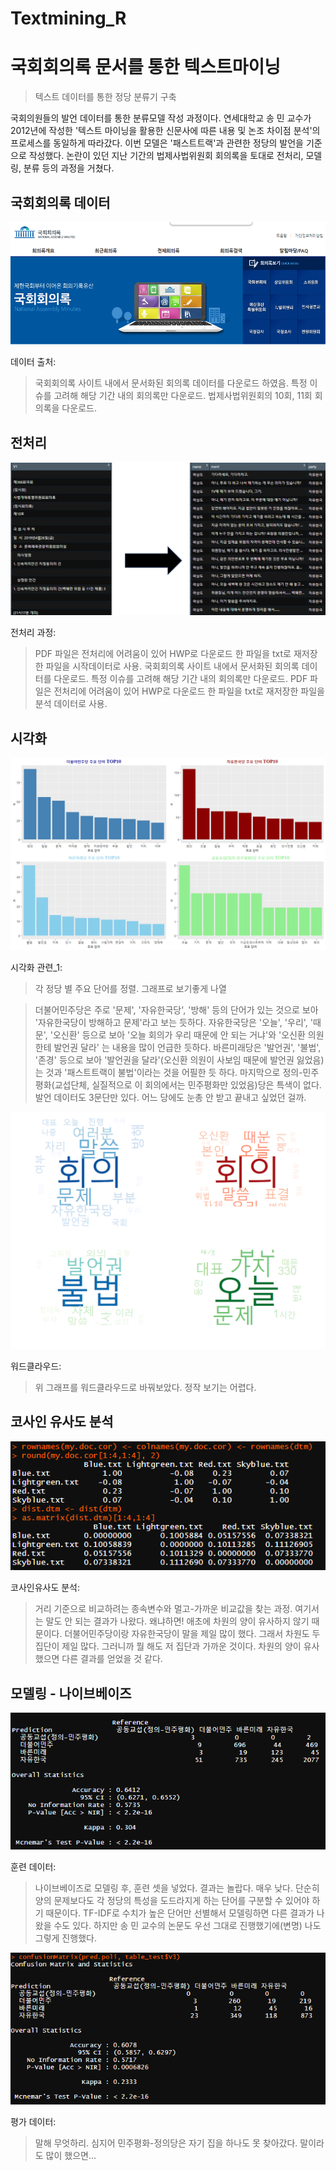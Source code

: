 # Textmining_R
> 
# 국회회의록 문서를 통한 텍스트마이닝
> 텍스트 데이터를 통한 정당 분류기 구축


국회의원들의 발언 데이터를 통한 분류모델 작성 과정이다. 연세대학교 송 민 교수가 2012년에 작성한 '텍스트 마이닝을 활용한 신문사에 따른 내용 및 논조 차이점 분석'의 프로세스를 동일하게 따라갔다. 이번 모델은 '패스트트랙'과 관련한 정당의 발언을 기준으로 작성했다. 논란이 있던 지난 기간의 법제사법위원회 회의록을 토대로 전처리, 모델링, 분류 등의 과정을 거쳤다.

## 국회회의록 데이터

![](/image/국회회의록.png)

데이터 출처:
> 국회회의록 사이트 내에서 문서화된 회의록 데이터를 다운로드 하였음. 특정 이슈를 고려해 해당 기간 내의 회의록만 다운로드. 법제사법위원회의 10회, 11회 회의록을 다운로드.

## 전처리
![](/image/전처리.png)

전처리 과정:
> PDF 파일은 전처리에 어려움이 있어 HWP로 다운로드 한 파일을 txt로 재저장한 파일을 시작데이터로 사용. 국회회의록 사이트 내에서 문서화된 회의록 데이터를 다운로드. 특정 이슈를 고려해 해당 기간 내의 회의록만 다운로드. PDF 파일은 전처리에 어려움이 있어 HWP로 다운로드 한 파일을 txt로 재저장한 파일을 분석 데이터로 사용.


## 시각화

![](/image/시각화_1.png)

시각화 관련_1:
> 각 정당 별 주요 단어를 정렬. 그래프로 보기좋게 나열

> 더불어민주당은 주로 '문제', '자유한국당', '방해' 등의 단어가 있는 것으로 보아 '자유한국당이 방해하고 문제'라고 보는 듯하다.
> 자유한국당은 '오늘', '우리', '때문', '오신환' 등으로 보아 '오늘 회의가 우리 때문에 안 되는 거냐'와 '오신환 의원한테 발언권 달라' 는 내용을 많이 언급한 듯하다.
> 바른미래당은 '발언권', '불법', '존경' 등으로 보아 '발언권을 달라'(오신환 의원이 사보임 때문에 발언권 잃었음)는 것과 '패스트트랙이 불법'이라는 것을 어필한 듯 하다.
> 마지막으로 정의-민주평화(교섭단체, 실질적으로 이 회의에서는 민주평화만 있었음)당은 특색이 없다. 발언 데이터도 3문단만 있다. 어느 당에도 눈총 안 받고 끝내고 싶었던 걸까.

![](/image/시각화_2.png)

워드클라우드:
> 위 그래프를 워드클라우드로 바꿔보았다. 정작 보기는 어렵다.


## 코사인 유사도 분석
![](/image/코사인유사도.png)

코사인유사도 분석:
> 거리 기준으로 비교하려는 종속변수와 멀고-가까운 비교값을 찾는 과정. 여기서는 말도 안 되는 결과가 나왔다. 왜냐하면! 애초에 차원의 양이 유사하지 않기 때문이다. 더불어민주당이랑 자유한국당이 말을 제일 많이 했다. 그래서 차원도 두 집단이 제일 많다. 그러니까 뭘 해도 저 집단과 가까운 것이다. 차원의 양이 유사했으면 다른 결과를 얻었을 것 같다.


## 모델링 - 나이브베이즈
![](/image/훈련.png)

훈련 데이터:
> 나이브베이즈로 모델링 후, 훈련 셋을 넣었다. 결과는 놀랍다. 매우 낮다. 단순히 양의 문제보다도 각 정당의 특성을 도드라지게 하는 단어를 구분할 수 있어야 하기 때문이다. TF-IDF로 수치가 높은 단어만 선별해서 모델링하면 다른 결과가 나왔을 수도 있다. 하지만 송 민 교수의 논문도 우선 그대로 진행했기에(변명) 나도 그렇게 진행했다.


![](/image/평가.png)

평가 데이터:
> 말해 무엇하리. 심지어 민주평화-정의당은 자기 집을 하나도 못 찾아갔다. 말이라도 많이 했으면...